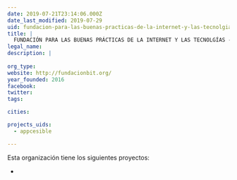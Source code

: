 ```yaml
---
date: 2019-07-21T23:14:06.000Z
date_last_modified: 2019-07-29
uid: fundacion-para-las-buenas-practicas-de-la-internet-y-las-tecnolgias-fundabit
title: |
  FUNDACIÓN PARA LAS BUENAS PRÁCTICAS DE LA INTERNET Y LAS TECNOLGÍAS - FUNDABIT
legal_name: 
description: |
  
org_type: 
website: http://fundacionbit.org/
year_founded: 2016
facebook: 
twitter: 
tags:

cities: 

projects_uids:
  - appcesible

---
```


Esta organización tiene los siguientes proyectos:

- [](/proyectos/appcesible)
